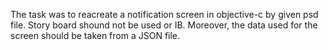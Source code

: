 The task was to reacreate a notification screen in objective-c by given psd file. Story board shound not be used or IB. Moreover, the data used for the screen should be taken from a JSON file.
